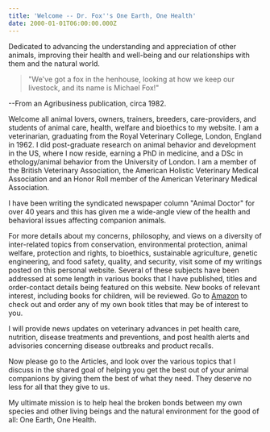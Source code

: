 ```yaml
---
title: 'Welcome -- Dr. Fox''s One Earth, One Health'
date: 2000-01-01T06:00:00.000Z
---
```

Dedicated to advancing the understanding and appreciation of other animals, improving their health and well-being and our relationships with them and the natural world.

> "We've got a fox in the henhouse, looking at how we keep our livestock, and its name is Michael Fox!"

\--From an Agribusiness publication, circa 1982.

Welcome all animal lovers, owners, trainers, breeders, care-providers, and students of animal care, health, welfare and bioethics to my website. I am a veterinarian, graduating from the Royal Veterinary College, London, England in 1962. I did post-graduate research on animal behavior and development in the US, where I now reside, earning a PhD in medicine, and a DSc in ethology/animal behavior from the University of London. I am a member of the British Veterinary Association, the American Holistic Veterinary Medical Association and an Honor Roll member of the American Veterinary Medical Association.

I have been writing the syndicated newspaper column "Animal Doctor" for over 40 years and this has given me a wide-angle view of the health and behavioral issues affecting companion animals.

For more details about my concerns, philosophy, and views on a diversity of inter-related topics from conservation, environmental protection, animal welfare, protection and rights, to bioethics, sustainable agriculture, genetic engineering, and food safety, quality, and security, visit some of my writings posted on this personal website. Several of these subjects have been addressed at some length in various books that I have published, titles and order-contact details being featured on this website. New books of relevant interest, including books for children, will be reviewed. Go to [Amazon](https://www.amazon.com/s/ref=nb_sb_noss?url=search-alias%3Daps&field-keywords=Dr+Michael+W+Fox) to check out and order any of my own book titles that may be of interest to you.

I will provide news updates on veterinary advances in pet health care, nutrition, disease treatments and preventions, and post health alerts and advisories concerning disease outbreaks and product recalls.

Now please go to the Articles, and look over the various topics that I discuss in the shared goal of helping you get the best out of your animal companions by giving them the best of what they need. They deserve no less for all that they give to us.

My ultimate mission is to help heal the broken bonds between my own species and other living beings and the natural environment for the good of all: One Earth, One Health.
